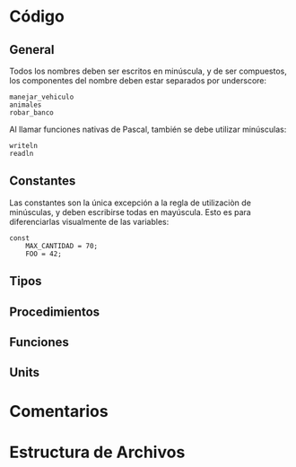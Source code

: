 # Código #
## General ##
Todos los nombres deben ser escritos en minúscula, y de ser compuestos, los componentes del nombre deben estar separados por underscore:
```
manejar_vehiculo
animales
robar_banco
```
Al llamar funciones nativas de Pascal, también se debe utilizar minúsculas:
```
writeln
readln
```
## Constantes ##
Las constantes son la única excepción a la regla de utilizaciòn de minúsculas, y deben escribirse todas en mayúscula. Esto es para diferenciarlas visualmente de las variables:
```
const
    MAX_CANTIDAD = 70;
    FOO = 42;

```
## Tipos ##
## Procedimientos ##
## Funciones ##
## Units ##

# Comentarios #

# Estructura de Archivos #